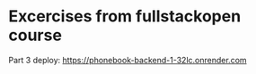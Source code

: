 # Excercises from fullstackopen course 

Part 3 deploy: https://phonebook-backend-1-32lc.onrender.com
